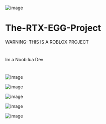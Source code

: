 ![image](https://user-images.githubusercontent.com/108150366/186810721-5a148ba9-e1b0-4657-953b-ec5891e466b6.png)

# The-RTX-EGG-Project
WARNING: THIS IS A ROBLOX PROJECT




#

 Im a Noob lua Dev
 
 #
 ![image](https://user-images.githubusercontent.com/108150366/186810751-e2491685-32b0-43f7-a61d-07c4a1f622d2.png)

![image](https://user-images.githubusercontent.com/108150366/186810770-0baba9b9-740b-4c16-81f5-ba8422d81dbd.png)

![image](https://user-images.githubusercontent.com/108150366/186810777-2ddf3e3b-2760-46e1-b612-1e7986afba74.png)

![image](https://user-images.githubusercontent.com/108150366/186810785-45f981cb-0e49-46dd-9c7b-8b4d76edd664.png)

![image](https://user-images.githubusercontent.com/108150366/186810796-61c31699-52dc-4a0e-a8d7-a92bc55e33aa.png)




